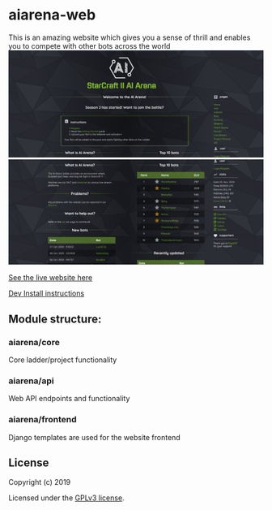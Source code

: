 # aiarena-web
This is an amazing website which gives you a sense of thrill and enables you to compete with other bots across the world 
<img src="Images/img1.png"><img src="Images/img2.png">

[See the live website here](https://aiarena.net/)

[Dev Install instructions](./doc/INSTALL.md)

## Module structure:
### aiarena/core
Core ladder/project functionality

### aiarena/api
Web API endpoints and functionality

### aiarena/frontend
Django templates are used for the website frontend


## License

Copyright (c) 2019

Licensed under the [GPLv3 license](LICENSE).
